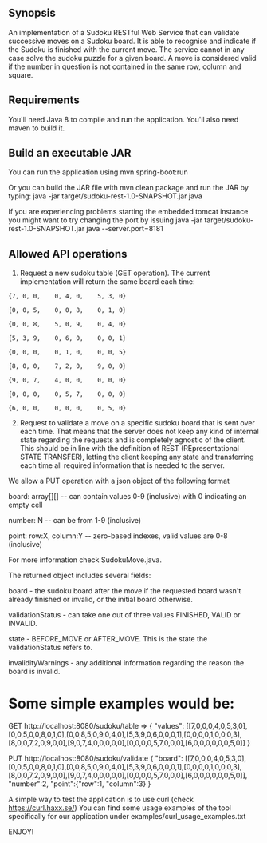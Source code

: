 ## Synopsis

An implementation of a Sudoku RESTful Web Service that can validate successive moves on a Sudoku board.
It is able to recognise and indicate if the Sudoku is finished with the current move.
The service cannot in any case solve the sudoku puzzle for a given board.
A move is considered valid if the number in question is not contained in the same row, column and square.  

## Requirements

You'll need Java 8 to compile and run the application. You'll also need maven to build it.

## Build an executable JAR

You can run the application using
mvn spring-boot:run

Or you can build the JAR file with
mvn clean package
and run the JAR by typing:
java -jar target/sudoku-rest-1.0-SNAPSHOT.jar java

If you are experiencing problems starting the embedded tomcat instance you might want to try changing the port by issuing
java -jar target/sudoku-rest-1.0-SNAPSHOT.jar java --server.port=8181


## Allowed API operations

  1. Request a new sudoku table (GET operation). The current implementation will return the same board each time:

    {7, 0, 0,    0, 4, 0,    5, 3, 0}
    
    {0, 0, 5,    0, 0, 8,    0, 1, 0}
    
    {0, 0, 8,    5, 0, 9,    0, 4, 0}
    
    {5, 3, 9,    0, 6, 0,    0, 0, 1}
    
    {0, 0, 0,    0, 1, 0,    0, 0, 5}
    
    {8, 0, 0,    7, 2, 0,    9, 0, 0}

    {9, 0, 7,    4, 0, 0,    0, 0, 0}
    
    {0, 0, 0,    0, 5, 7,    0, 0, 0}
    
    {6, 0, 0,    0, 0, 0,    0, 5, 0}

  2. Request to validate a move on a specific sudoku board that is sent over each time. That means that the server does not
   keep any kind of internal state regarding the requests and is completely agnostic of the client.
   This should be in line with the definition of REST (REpresentational STATE TRANSFER), letting the client keeping any state and transferring each time
   all required information that is needed to the server.

   We allow a PUT operation with a json object of the following format
   
   board: array[][] -- can contain values 0-9 (inclusive) with 0 indicating an empty cell
   
   number: N -- can be from 1-9 (inclusive)
   
   point: row:X, column:Y -- zero-based indexes, valid values are 0-8 (inclusive)
   
   For more information check SudokuMove.java.
   
   
   The returned object includes several fields:
   
   board - the sudoku board after the move if the requested board wasn't already finished or invalid, or the initial board otherwise.
   
   validationStatus - can take one out of three values FINISHED, VALID or INVALID.
   
   state - BEFORE_MOVE or AFTER_MOVE. This is the state the validationStatus refers to.
   
   invalidityWarnings - any additional information regarding the reason the board is invalid. 

# Some simple examples would be:

  GET http://localhost:8080/sudoku/table => { "values": [[7,0,0,0,4,0,5,3,0],[0,0,5,0,0,8,0,1,0],[0,0,8,5,0,9,0,4,0],[5,3,9,0,6,0,0,0,1],[0,0,0,0,1,0,0,0,3],[8,0,0,7,2,0,9,0,0],[9,0,7,4,0,0,0,0,0],[0,0,0,0,5,7,0,0,0],[6,0,0,0,0,0,0,5,0]] }

  PUT http://localhost:8080/sudoku/validate { "board": [[7,0,0,0,4,0,5,3,0],[0,0,5,0,0,8,0,1,0],[0,0,8,5,0,9,0,4,0],[5,3,9,0,6,0,0,0,1],[0,0,0,0,1,0,0,0,3],[8,0,0,7,2,0,9,0,0],[9,0,7,4,0,0,0,0,0],[0,0,0,0,5,7,0,0,0],[6,0,0,0,0,0,0,5,0]], "number":2,  "point":{"row":1, "column":3} }
  
A simple way to test the application is to use curl (check https://curl.haxx.se/)
You can find some usage examples of the tool specifically for our application under examples/curl_usage_examples.txt

ENJOY!

